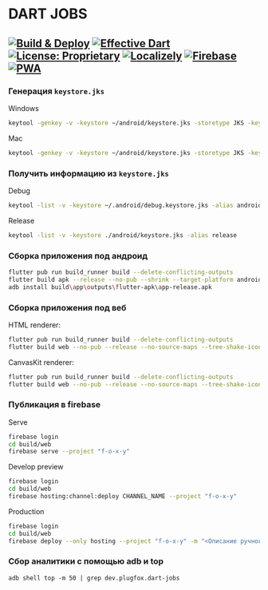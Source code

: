 # DART JOBS
[![Build & Deploy](https://github.com/PlugFox/dart-jobs/actions/workflows/build-and-deploy.yml/badge.svg?branch=master)](https://github.com/PlugFox/dart-jobs/actions/workflows/build-and-deploy.yml)
[![Effective Dart](https://img.shields.io/badge/Style-effective_dart-40c4ff.svg)](https://github.com/tenhobi/effective_dart)
[![License: Proprietary](https://img.shields.io/badge/License-proprietary-red.svg)](https://en.wikipedia.org/wiki/Proprietary_software)
[![Localizely](https://img.shields.io/badge/Localizely-projects-ab47bc.svg)](https://app.localizely.com/projects/)
[![Firebase](https://img.shields.io/badge/Firebase-overview-blue.svg)](https://console.firebase.google.com/u/0/project/dart-job/overview)
[![PWA](https://img.shields.io/badge/Application-Progressive_Web_App-brightgreen.svg)](https://dart-jobs.plugfox.dev)
---



### Генерация `keystore.jks`

Windows
```bash
keytool -genkey -v -keystore ~/android/keystore.jks -storetype JKS -keyalg RSA -keysize 2048 -validity 50000 -alias release
```

Mac
```bash
keytool -genkey -v -keystore ~/android/keystore.jks -storetype JKS -keyalg RSA -keysize 2048 -validity 50000 -alias release
```


### Получить информацию из `keystore.jks`

Debug
```bash
keytool -list -v -keystore ~/.android/debug.keystore.jks -alias androiddebugkey -storepass android -keypass android 
```

Release
```bash
keytool -list -v -keystore ./android/keystore.jks -alias release
```


### Сборка приложения под андроид

```bash
flutter pub run build_runner build --delete-conflicting-outputs
flutter build apk --release --no-pub --shrink --target-platform android-arm,android-arm64,android-x64
adb install build\app\outputs\flutter-apk\app-release.apk
```


### Сборка приложения под веб

HTML renderer:
```bash
flutter pub run build_runner build --delete-conflicting-outputs
flutter build web --no-pub --release --no-source-maps --tree-shake-icons --pwa-strategy offline-first --web-renderer html
```

CanvasKit renderer:
```bash
flutter pub run build_runner build --delete-conflicting-outputs
flutter build web --no-pub --release --no-source-maps --tree-shake-icons --pwa-strategy offline-first --web-renderer canvaskit --dart-define=FLUTTER_WEB_USE_SKIA=true
```


### Публикация в firebase

Serve
```bash
firebase login
cd build/web
firebase serve --project "f-o-x-y"
```

Develop preview
```bash
firebase login
cd build/web
firebase hosting:channel:deploy CHANNEL_NAME --project "f-o-x-y"
```

Production
```bash
firebase login
cd build/web
firebase deploy --only hosting --project "f-o-x-y" -m "<Описание ручного релиза>"
```


### Сбор аналитики с помощью adb и top

`adb shell top -m 50 | grep dev.plugfox.dart-jobs`  
  
  